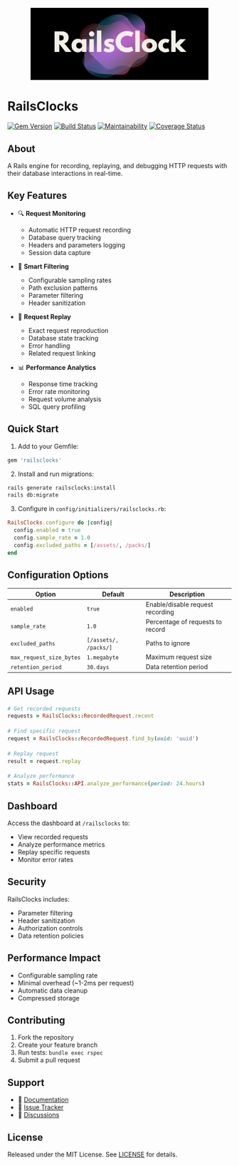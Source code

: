 <p align="center">
  <img src="./docs/images/railsclock_logo.png" alt="RailsClock Logo" width="400"/>
</p>

# RailsClocks

[![Gem Version](https://badge.fury.io/rb/railsclocks.svg)](https://badge.fury.io/rb/railsclocks)
[![Build Status](https://github.com/yourusername/railsclocks/workflows/CI/badge.svg)](https://github.com/yourusername/railsclocks/actions)
[![Maintainability](https://api.codeclimate.com/v1/badges/YOUR_BADGE/maintainability)](https://codeclimate.com/github/yourusername/railsclocks)
[![Coverage Status](https://coveralls.io/repos/github/yourusername/railsclocks/badge.svg?branch=main)](https://coveralls.io/github/yourusername/railsclocks?branch=main)

## About

A Rails engine for recording, replaying, and debugging HTTP requests with their database interactions in real-time.

## Key Features

- 🔍 **Request Monitoring**
  - Automatic HTTP request recording
  - Database query tracking
  - Headers and parameters logging
  - Session data capture

- 🎯 **Smart Filtering**
  - Configurable sampling rates
  - Path exclusion patterns
  - Parameter filtering
  - Header sanitization

- 🔄 **Request Replay**
  - Exact request reproduction
  - Database state tracking
  - Error handling
  - Related request linking

- 📊 **Performance Analytics**
  - Response time tracking
  - Error rate monitoring
  - Request volume analysis
  - SQL query profiling

## Quick Start

1. Add to your Gemfile:
```ruby
gem 'railsclocks'
```

2. Install and run migrations:
```bash
rails generate railsclocks:install
rails db:migrate
```

3. Configure in `config/initializers/railsclocks.rb`:
```ruby
RailsClocks.configure do |config|
  config.enabled = true
  config.sample_rate = 1.0
  config.excluded_paths = [/assets/, /packs/]
end
```

## Configuration Options

| Option | Default | Description |
|--------|---------|-------------|
| `enabled` | `true` | Enable/disable request recording |
| `sample_rate` | `1.0` | Percentage of requests to record |
| `excluded_paths` | `[/assets/, /packs/]` | Paths to ignore |
| `max_request_size_bytes` | `1.megabyte` | Maximum request size |
| `retention_period` | `30.days` | Data retention period |

## API Usage

```ruby
# Get recorded requests
requests = RailsClocks::RecordedRequest.recent

# Find specific request
request = RailsClocks::RecordedRequest.find_by(uuid: 'uuid')

# Replay request
result = request.replay

# Analyze performance
stats = RailsClocks::API.analyze_performance(period: 24.hours)
```

## Dashboard

Access the dashboard at `/railsclocks` to:
- View recorded requests
- Analyze performance metrics
- Replay specific requests
- Monitor error rates

## Security

RailsClocks includes:
- Parameter filtering
- Header sanitization
- Authorization controls
- Data retention policies

## Performance Impact

- Configurable sampling rate
- Minimal overhead (~1-2ms per request)
- Automatic data cleanup
- Compressed storage

## Contributing

1. Fork the repository
2. Create your feature branch
3. Run tests: `bundle exec rspec`
4. Submit a pull request

## Support

- 📖 [Documentation](https://github.com/tanzil7890/railsclocks/docs)
- 🐛 [Issue Tracker](https://github.com/tanzil7890/railsclocks/issues)
- 💬 [Discussions](https://github.com/tanzil7890/railsclocks/discussions)

## License

Released under the MIT License. See [LICENSE](LICENSE) for details.
